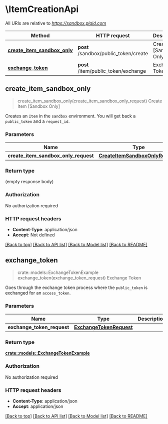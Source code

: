 # \ItemCreationApi

All URIs are relative to *https://sandbox.plaid.com*

Method | HTTP request | Description
------------- | ------------- | -------------
[**create_item_sandbox_only**](ItemCreationApi.md#create_item_sandbox_only) | **post** /sandbox/public_token/create | Create Item [Sandbox Only]
[**exchange_token**](ItemCreationApi.md#exchange_token) | **post** /item/public_token/exchange | Exchange Token



## create_item_sandbox_only

> create_item_sandbox_only(create_item_sandbox_only_request)
Create Item [Sandbox Only]

Creates an `Item` in the `sandbox` environment. You will get back a `public_token` and a `request_id`.

### Parameters


Name | Type | Description  | Required | Notes
------------- | ------------- | ------------- | ------------- | -------------
**create_item_sandbox_only_request** | [**CreateItemSandboxOnlyRequest**](CreateItemSandboxOnlyRequest.md) |  | [required] |

### Return type

 (empty response body)

### Authorization

No authorization required

### HTTP request headers

- **Content-Type**: application/json
- **Accept**: Not defined

[[Back to top]](#) [[Back to API list]](../README.md#documentation-for-api-endpoints) [[Back to Model list]](../README.md#documentation-for-models) [[Back to README]](../README.md)


## exchange_token

> crate::models::ExchangeTokenExample exchange_token(exchange_token_request)
Exchange Token

Goes through the exchange token process where the `public_token` is exchanged for an `access_token`.

### Parameters


Name | Type | Description  | Required | Notes
------------- | ------------- | ------------- | ------------- | -------------
**exchange_token_request** | [**ExchangeTokenRequest**](ExchangeTokenRequest.md) |  | [required] |

### Return type

[**crate::models::ExchangeTokenExample**](ExchangeTokenExample.md)

### Authorization

No authorization required

### HTTP request headers

- **Content-Type**: application/json
- **Accept**: application/json

[[Back to top]](#) [[Back to API list]](../README.md#documentation-for-api-endpoints) [[Back to Model list]](../README.md#documentation-for-models) [[Back to README]](../README.md)

